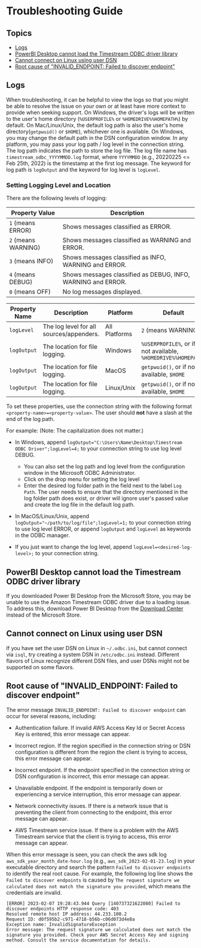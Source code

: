 # Troubleshooting Guide

## Topics
- [Logs](#logs)
- [PowerBI Desktop cannot load the Timestream ODBC driver library](#powerbi-desktop-cannot-load-the-timestream-odbc-driver-library)
- [Cannot connect on Linux using user DSN](#cannot-connect-on-linux-using-user-dsn)
- [Root cause of "INVALID_ENDPOINT: Failed to discover endpoint"](#root-cause-of-invalid_endpoint-failed-to-discover-endpoint)

## Logs

When troubleshooting, it can be helpful to view the logs so that you might be able 
to resolve the issue on your own or at least have more context to provide when seeking support. 
On Windows, the driver's logs will be written to the user's home directory (`%USERPROFILE%` or `%HOMEDRIVE%%HOMEPATH%`) by default.
On Mac/Linux/Unix, the default log path is also the user's home directory(`getpwuid()` or `$HOME`), whichever one is available.
On Windows, you may change the default path in the DSN configuration window.
In any platform, you may pass your log path / log level in the connection string.
The log path indicates the path to store the log file. The log file name has `timestream_odbc_YYYYMMDD.log` format, 
where `YYYYMMDD` (e.g., 20220225 <= Feb 25th, 2022)
is the timestamp at the first log message.
The keyword for log path is `logOutput` and the keyword for log level is `logLevel`. 

### Setting Logging Level and Location
There are the following levels of logging:

| Property Value | Description |
|--------|-------------|
| `1` (means ERROR) | Shows messages classified as ERROR.|
| `2` (means WARNING) | Shows messages classified as WARNING and ERROR.|
| `3` (means INFO) | Shows messages classified as INFO, WARNING and ERROR.|
| `4` (means DEBUG) | Shows messages classified as DEBUG, INFO, WARNING and ERROR.|
| `0` (means OFF) | No log messages displayed.|

| Property Name | Description | Platform | Default |
|--------|-------------|--------|---------------|
| `logLevel` | The log level for all sources/appenders. | All Platforms | `2` (means WARNING) |
| `logOutput` | The location for file logging. | Windows | `%USERPROFILE%`, or if not available, `%HOMEDRIVE%%HOMEPATH%` |
| `logOutput` | The location for file logging. | MacOS | `getpwuid()`, or if not available, `$HOME` |
| `logOutput` | The location for file logging. | Linux/Unix | `getpwuid()`, or if not available, `$HOME` |

To set these properties, use the connection string with the following format 
`<property-name>=<property-value>`. The user should **not** have a slash at the end of the log path. 

For example: (Note: The capitalization does not matter.)
- In Windows, append `logOutput="C:\Users\Name\Desktop\Timestream ODBC Driver";logLevel=4;` 
to your connection string to use log level DEBUG.
    * You can also set the log path and log level from the configuration window in the Microsoft ODBC Administrator. 
    * Click on the drop menu for setting the log level
    * Enter the desired log folder path in the field next to the label `Log Path`. The user needs to ensure that the directory mentioned in the log folder path does exist, or driver will ignore user's passed value and create the log file in the default log path.

- In MacOS/Linux/Unix, append `logOutput="~/path/to/log/file";logLevel=1;` to your connection string to use log level ERROR, or append
`logOutput` and `logLevel` as keywords in the ODBC manager. 

- If you just want to change the log level, append `logLevel=<desired-log-level>;` to your connection string.

## PowerBI Desktop cannot load the Timestream ODBC driver library

If you downloaded Power BI Desktop from the Microsoft Store, you may be unable to use the Amazon Timestream ODBC driver due to a loading issue. To address this, download Power BI Desktop from the [Download Center](https://www.microsoft.com/download/details.aspx?id=58494) instead of the Microsoft Store.

## Cannot connect on Linux using user DSN

If you have set the user DSN on Linux in `~/.odbc.ini`, but cannot connect via `isql`, try creating a system DSN in `/etc/odbc.ini` instead. Different flavors of Linux recognize different DSN files, and user DSNs might not be supported on some flavors.

## Root cause of "INVALID_ENDPOINT: Failed to discover endpoint"

The error message `INVALID_ENDPOINT: Failed to discover endpoint` can occur for several reasons, including:

- Authentication failure. If invalid AWS Access Key Id or Secret Access Key is entered, this error message can appear.

- Incorrect region. If the region specified in the connection string or DSN configuration is different from the region the client is trying to access, this error message can appear.

- Incorrect endpoint. If the endpoint specified in the connection string or DSN configuration is incorrect, this error message can appear.

- Unavailable endpoint. If the endpoint is temporarily down or experiencing a service interruption, this error message can appear.

- Network connectivity issues. If there is a network issue that is preventing the client from connecting to the endpoint, this error message can appear.

- AWS Timestream service issue. If there is a problem with the AWS Timestream service that the client is trying to access, this error message can appear.

When this error message is seen, you can check the aws sdk log `aws_sdk_year_month_date-hour.log` (e.g., `aws_sdk_2023-02-01-23.log`)  in your executable directory and search the pattern `Failed to discover endpoints` to identify the real root cause. For example, the following log line shows the `Failed to discover endpoints` is caused by `The request signature we calculated does not match the signature you provided`, which means the credentials are invalid.

```
[ERROR] 2023-02-07 19:28:43.944 Query [140737321622080] Failed to discover endpoints HTTP response code: 403
Resolved remote host IP address: 44.233.100.2
Request ID: d0f595b2-c971-4718-b56b-c06d073d4e8a
Exception name: InvalidSignatureException
Error message: The request signature we calculated does not match the signature you provided. Check your AWS Secret Access Key and signing method. Consult the service documentation for details.
```
